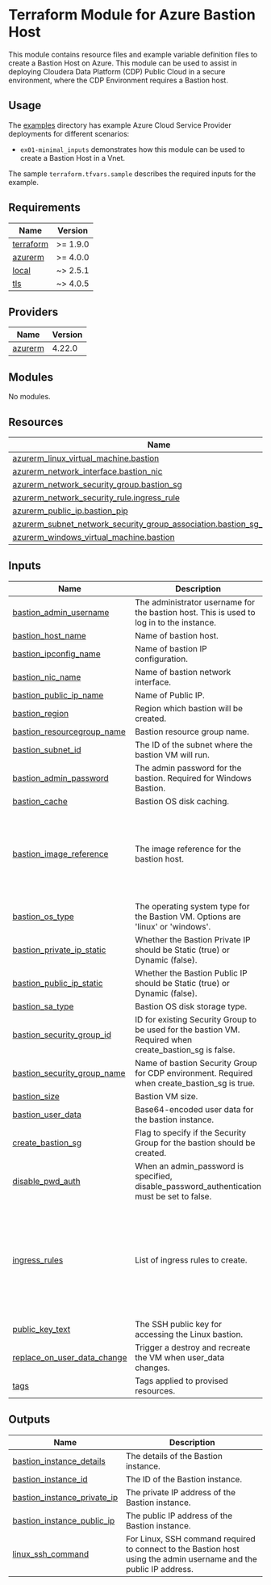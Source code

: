 <!-- BEGIN_TF_DOCS -->
# Terraform Module for Azure Bastion Host

This module contains resource files and example variable definition files to create a Bastion Host on Azure. This module can be used to assist in deploying Cloudera Data Platform (CDP) Public Cloud in a secure environment, where the CDP Environment requires a Bastion host.

## Usage

The [examples](./examples) directory has example Azure Cloud Service Provider deployments for different scenarios:

* `ex01-minimal_inputs` demonstrates how this module can be used to create a Bastion Host in a Vnet.

The sample `terraform.tfvars.sample` describes the required inputs for the example.

## Requirements

| Name | Version |
|------|---------|
| <a name="requirement_terraform"></a> [terraform](#requirement\_terraform) | >= 1.9.0 |
| <a name="requirement_azurerm"></a> [azurerm](#requirement\_azurerm) | >= 4.0.0 |
| <a name="requirement_local"></a> [local](#requirement\_local) | ~> 2.5.1 |
| <a name="requirement_tls"></a> [tls](#requirement\_tls) | ~> 4.0.5 |

## Providers

| Name | Version |
|------|---------|
| <a name="provider_azurerm"></a> [azurerm](#provider\_azurerm) | 4.22.0 |

## Modules

No modules.

## Resources

| Name | Type |
|------|------|
| [azurerm_linux_virtual_machine.bastion](https://registry.terraform.io/providers/hashicorp/azurerm/latest/docs/resources/linux_virtual_machine) | resource |
| [azurerm_network_interface.bastion_nic](https://registry.terraform.io/providers/hashicorp/azurerm/latest/docs/resources/network_interface) | resource |
| [azurerm_network_security_group.bastion_sg](https://registry.terraform.io/providers/hashicorp/azurerm/latest/docs/resources/network_security_group) | resource |
| [azurerm_network_security_rule.ingress_rule](https://registry.terraform.io/providers/hashicorp/azurerm/latest/docs/resources/network_security_rule) | resource |
| [azurerm_public_ip.bastion_pip](https://registry.terraform.io/providers/hashicorp/azurerm/latest/docs/resources/public_ip) | resource |
| [azurerm_subnet_network_security_group_association.bastion_sg_association](https://registry.terraform.io/providers/hashicorp/azurerm/latest/docs/resources/subnet_network_security_group_association) | resource |
| [azurerm_windows_virtual_machine.bastion](https://registry.terraform.io/providers/hashicorp/azurerm/latest/docs/resources/windows_virtual_machine) | resource |

## Inputs

| Name | Description | Type | Default | Required |
|------|-------------|------|---------|:--------:|
| <a name="input_bastion_admin_username"></a> [bastion\_admin\_username](#input\_bastion\_admin\_username) | The administrator username for the bastion host. This is used to log in to the instance. | `string` | n/a | yes |
| <a name="input_bastion_host_name"></a> [bastion\_host\_name](#input\_bastion\_host\_name) | Name of bastion host. | `string` | n/a | yes |
| <a name="input_bastion_ipconfig_name"></a> [bastion\_ipconfig\_name](#input\_bastion\_ipconfig\_name) | Name of bastion IP configuration. | `string` | n/a | yes |
| <a name="input_bastion_nic_name"></a> [bastion\_nic\_name](#input\_bastion\_nic\_name) | Name of bastion network interface. | `string` | n/a | yes |
| <a name="input_bastion_public_ip_name"></a> [bastion\_public\_ip\_name](#input\_bastion\_public\_ip\_name) | Name of Public IP. | `string` | n/a | yes |
| <a name="input_bastion_region"></a> [bastion\_region](#input\_bastion\_region) | Region which bastion will be created. | `string` | n/a | yes |
| <a name="input_bastion_resourcegroup_name"></a> [bastion\_resourcegroup\_name](#input\_bastion\_resourcegroup\_name) | Bastion resource group name. | `string` | n/a | yes |
| <a name="input_bastion_subnet_id"></a> [bastion\_subnet\_id](#input\_bastion\_subnet\_id) | The ID of the subnet where the bastion VM will run. | `string` | n/a | yes |
| <a name="input_bastion_admin_password"></a> [bastion\_admin\_password](#input\_bastion\_admin\_password) | The admin password for the bastion. Required for Windows Bastion. | `string` | `null` | no |
| <a name="input_bastion_cache"></a> [bastion\_cache](#input\_bastion\_cache) | Bastion OS disk caching. | `string` | `"ReadWrite"` | no |
| <a name="input_bastion_image_reference"></a> [bastion\_image\_reference](#input\_bastion\_image\_reference) | The image reference for the bastion host. | <pre>object({<br/>    publisher = string # Bastion OS image publisher. E.g., 'Canonical', 'MicrosoftWindowsServer'<br/>    offer     = string # Bastion OS image offer. E.g., 'UbuntuServer', 'WindowsServer'<br/>    sku       = string # Bastion OS image SKU. E.g., '18.04-LTS', '2019-Datacenter'<br/>    version   = string # Bastion OS image version.<br/>  })</pre> | <pre>{<br/>  "offer": "ubuntu-24_04-lts",<br/>  "publisher": "Canonical",<br/>  "sku": "server",<br/>  "version": "latest"<br/>}</pre> | no |
| <a name="input_bastion_os_type"></a> [bastion\_os\_type](#input\_bastion\_os\_type) | The operating system type for the Bastion VM. Options are 'linux' or 'windows'. | `string` | `"linux"` | no |
| <a name="input_bastion_private_ip_static"></a> [bastion\_private\_ip\_static](#input\_bastion\_private\_ip\_static) | Whether the Bastion Private IP should be Static (true) or Dynamic (false). | `bool` | `false` | no |
| <a name="input_bastion_public_ip_static"></a> [bastion\_public\_ip\_static](#input\_bastion\_public\_ip\_static) | Whether the Bastion Public IP should be Static (true) or Dynamic (false). | `bool` | `false` | no |
| <a name="input_bastion_sa_type"></a> [bastion\_sa\_type](#input\_bastion\_sa\_type) | Bastion OS disk storage type. | `string` | `"Standard_LRS"` | no |
| <a name="input_bastion_security_group_id"></a> [bastion\_security\_group\_id](#input\_bastion\_security\_group\_id) | ID for existing Security Group to be used for the bastion VM. Required when create\_bastion\_sg is false. | `string` | `null` | no |
| <a name="input_bastion_security_group_name"></a> [bastion\_security\_group\_name](#input\_bastion\_security\_group\_name) | Name of bastion Security Group for CDP environment. Required when create\_bastion\_sg is true. | `string` | `null` | no |
| <a name="input_bastion_size"></a> [bastion\_size](#input\_bastion\_size) | Bastion VM size. | `string` | `"Standard_B1s"` | no |
| <a name="input_bastion_user_data"></a> [bastion\_user\_data](#input\_bastion\_user\_data) | Base64-encoded user data for the bastion instance. | `string` | `null` | no |
| <a name="input_create_bastion_sg"></a> [create\_bastion\_sg](#input\_create\_bastion\_sg) | Flag to specify if the Security Group for the bastion should be created. | `bool` | `true` | no |
| <a name="input_disable_pwd_auth"></a> [disable\_pwd\_auth](#input\_disable\_pwd\_auth) | When an admin\_password is specified, disable\_password\_authentication must be set to false. | `bool` | `true` | no |
| <a name="input_ingress_rules"></a> [ingress\_rules](#input\_ingress\_rules) | List of ingress rules to create. | <pre>list(object({<br/><br/>    rule_name  = string<br/>    priority   = number<br/>    protocol   = string<br/>    from_port  = string<br/>    to_port    = string<br/>    src_cidrs  = list(string)<br/>    dest_cidrs = list(string)<br/>  }))</pre> | `[]` | no |
| <a name="input_public_key_text"></a> [public\_key\_text](#input\_public\_key\_text) | The SSH public key for accessing the Linux bastion. | `string` | `null` | no |
| <a name="input_replace_on_user_data_change"></a> [replace\_on\_user\_data\_change](#input\_replace\_on\_user\_data\_change) | Trigger a destroy and recreate the VM when user\_data changes. | `bool` | `null` | no |
| <a name="input_tags"></a> [tags](#input\_tags) | Tags applied to provised resources. | `map(any)` | `null` | no |

## Outputs

| Name | Description |
|------|-------------|
| <a name="output_bastion_instance_details"></a> [bastion\_instance\_details](#output\_bastion\_instance\_details) | The details of the Bastion instance. |
| <a name="output_bastion_instance_id"></a> [bastion\_instance\_id](#output\_bastion\_instance\_id) | The ID of the Bastion instance. |
| <a name="output_bastion_instance_private_ip"></a> [bastion\_instance\_private\_ip](#output\_bastion\_instance\_private\_ip) | The private IP address of the Bastion instance. |
| <a name="output_bastion_instance_public_ip"></a> [bastion\_instance\_public\_ip](#output\_bastion\_instance\_public\_ip) | The public IP address of the Bastion instance. |
| <a name="output_linux_ssh_command"></a> [linux\_ssh\_command](#output\_linux\_ssh\_command) | For Linux, SSH command required to connect to the Bastion host using the admin username and the public IP address. |
<!-- END_TF_DOCS -->